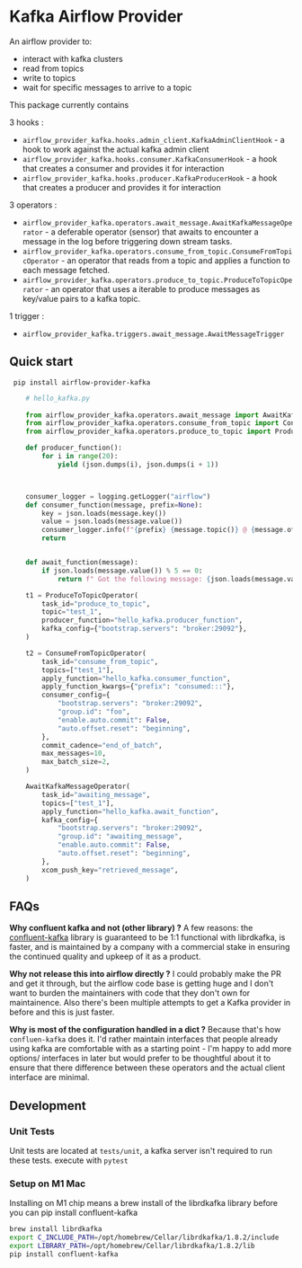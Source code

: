# Kafka Airflow Provider


An airflow provider to: 
- interact with kafka clusters
- read from topics
- write to topics
- wait for specific messages to arrive to a topic

This package currently contains

3 hooks :
- `airflow_provider_kafka.hooks.admin_client.KafkaAdminClientHook` - a hook to work against the actual kafka admin client
- `airflow_provider_kafka.hooks.consumer.KafkaConsumerHook` - a hook that creates a consumer and provides it for interaction
- `airflow_provider_kafka.hooks.producer.KafkaProducerHook` - a hook that creates a producer and provides it for interaction

3 operators : 
- `airflow_provider_kafka.operators.await_message.AwaitKafkaMessageOperator` - a deferable operator (sensor) that awaits to encounter a message in the log before triggering down stream tasks.
- `airflow_provider_kafka.operators.consume_from_topic.ConsumeFromTopicOperator` - an operator that reads from a topic and applies a function to each message fetched. 
- `airflow_provider_kafka.operators.produce_to_topic.ProduceToTopicOperator` - an operator that uses a iterable to produce messages as key/value pairs to a kafka topic. 

1 trigger : 
- `airflow_provider_kafka.triggers.await_message.AwaitMessageTrigger`


## Quick start

` pip install airflow-provider-kafka`

```python 
    # hello_kafka.py 
    
    from airflow_provider_kafka.operators.await_message import AwaitKafkaMessageOperator
    from airflow_provider_kafka.operators.consume_from_topic import ConsumeFromTopicOperator
    from airflow_provider_kafka.operators.produce_to_topic import ProduceToTopicOperator

    def producer_function():
        for i in range(20):
            yield (json.dumps(i), json.dumps(i + 1))



    consumer_logger = logging.getLogger("airflow")
    def consumer_function(message, prefix=None):
        key = json.loads(message.key())
        value = json.loads(message.value())
        consumer_logger.info(f"{prefix} {message.topic()} @ {message.offset()}; {key} : {value}")
        return


    def await_function(message):
        if json.loads(message.value()) % 5 == 0:
            return f" Got the following message: {json.loads(message.value())}"

    t1 = ProduceToTopicOperator(
        task_id="produce_to_topic",
        topic="test_1",
        producer_function="hello_kafka.producer_function",
        kafka_config={"bootstrap.servers": "broker:29092"},
    )

    t2 = ConsumeFromTopicOperator(
        task_id="consume_from_topic",
        topics=["test_1"],
        apply_function="hello_kafka.consumer_function",
        apply_function_kwargs={"prefix": "consumed:::"},
        consumer_config={
            "bootstrap.servers": "broker:29092",
            "group.id": "foo",
            "enable.auto.commit": False,
            "auto.offset.reset": "beginning",
        },
        commit_cadence="end_of_batch",
        max_messages=10,
        max_batch_size=2,
    )

    AwaitKafkaMessageOperator(
        task_id="awaiting_message",
        topics=["test_1"],
        apply_function="hello_kafka.await_function",
        kafka_config={
            "bootstrap.servers": "broker:29092",
            "group.id": "awaiting_message",
            "enable.auto.commit": False,
            "auto.offset.reset": "beginning",
        },
        xcom_push_key="retrieved_message",
    )
```

## FAQs 

**Why confluent kafka and not (other library) ?** A few reasons: the [confluent-kafka](https://github.com/confluentinc/confluent-kafka-python) library is guaranteed to be 1:1 functional with librdkafka, is faster, and is maintained by a company with a commercial stake in ensuring the continued quality and upkeep of it as a product. 

**Why not release this into airflow directly ?** I could probably make the PR and get it through, but the airflow code base is getting huge and I don't want to burden the maintainers with code that they don't own for maintainence. Also there's been multiple attempts to get a Kafka provider in before and this is just faster. 

**Why is most of the configuration handled in a dict ?** Because that's how `confluen-kafka` does it. I'd rather maintain interfaces that people already using kafka are comfortable with as a starting point - I'm happy to add more options/ interfaces in later but would prefer to be thoughtful about it to ensure that there difference between these operators and the actual client interface are minimal. 

## Development

### Unit Tests

Unit tests are located at `tests/unit`, a kafka server isn't required to run these tests.
execute with `pytest`


### Setup on M1 Mac
Installing on M1 chip means a brew install of the librdkafka library before you can pip install confluent-kafka
```bash
brew install librdkafka
export C_INCLUDE_PATH=/opt/homebrew/Cellar/librdkafka/1.8.2/include
export LIBRARY_PATH=/opt/homebrew/Cellar/librdkafka/1.8.2/lib
pip install confluent-kafka
```
